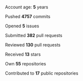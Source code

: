 Account age: **5** years

Pushed **4757** commits

Opened **5** issues

Submitted **382** pull requests

Reviewed **130** pull requests

Received **13** stars

Own **55** repositories

Contributed to **17** public repositories

